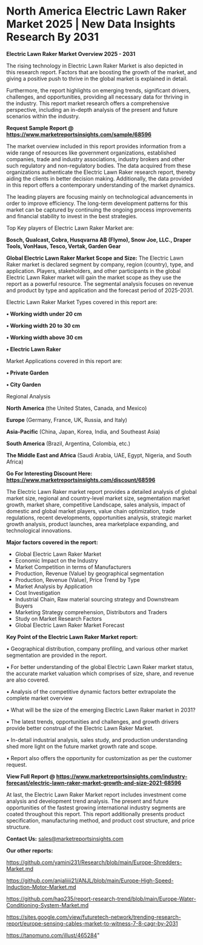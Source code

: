 # North America Electric Lawn Raker Market 2025 | New Data Insights Research By 2031

<Strong> Electric Lawn Raker Market Overview 2025 - 2031</strong>

The rising technology in Electric Lawn Raker Market is also depicted in this research report. Factors that are boosting the growth of the market, and giving a positive push to thrive in the global market is explained in detail.

Furthermore, the report highlights on emerging trends, significant drivers, challenges, and opportunities, providing all necessary data for thriving in the industry. This report market research offers a comprehensive perspective, including an in-depth analysis of the present and future scenarios within the industry.

<strong>Request Sample Report @ <a href=https://www.marketreportsinsights.com/sample/68596>https://www.marketreportsinsights.com/sample/68596</a></strong>

The market overview included in this report provides information from a wide range of resources like government organizations, established companies, trade and industry associations, industry brokers and other such regulatory and non-regulatory bodies. The data acquired from these organizations authenticate the Electric Lawn Raker research report, thereby aiding the clients in better decision making. Additionally, the data provided in this report offers a contemporary understanding of the market dynamics.

The leading players are focusing mainly on technological advancements in order to improve efficiency. The long-term development patterns for this market can be captured by continuing the ongoing process improvements and financial stability to invest in the best strategies.

Top Key players of Electric Lawn Raker Market are:

<strong>Bosch, Qualcast, Cobra, Husqvarna AB (Flymo), Snow Joe, LLC., Draper Tools, VonHaus, Tesco, Vertak, Garden Gear</strong>

<strong><b>Global Electric Lawn Raker Market Scope and Size:</b></strong>
The Electric Lawn Raker market is declared segment by company, region (country), type, and application. Players, stakeholders, and other participants in the global Electric Lawn Raker market will gain the market scope as they use the report as a powerful resource. The segmental analysis focuses on revenue and product by type and application and the forecast period of 2025-2031.

Electric Lawn Raker Market Types covered in this report are:

<strong>• Working width under 20 cm

• Working width 20 to 30 cm

• Working width above 30 cm

• Electric Lawn Raker</strong>

Market Applications covered in this report are:

<strong>• Private Garden

• City Garden</strong> 

Regional Analysis

<strong>North America</strong> (the United States, Canada, and Mexico)

<strong>Europe</strong> (Germany, France, UK, Russia, and Italy)

<strong>Asia-Pacific</strong> (China, Japan, Korea, India, and Southeast Asia)

<strong>South America</strong> (Brazil, Argentina, Colombia, etc.)

<strong>The Middle East and Africa</strong> (Saudi Arabia, UAE, Egypt, Nigeria, and South Africa)

<strong>Go For Interesting Discount Here: <a href=https://www.marketreportsinsights.com/discount/68596>https://www.marketreportsinsights.com/discount/68596</a></strong>

The Electric Lawn Raker market report provides a detailed analysis of global market size, regional and country-level market size, segmentation market growth, market share, competitive Landscape, sales analysis, impact of domestic and global market players, value chain optimization, trade regulations, recent developments, opportunities analysis, strategic market growth analysis, product launches, area marketplace expanding, and technological innovations.

<strong><b>Major factors covered in the report:</b></strong>
<ul>
  <li>Global Electric Lawn Raker Market </li>
  <li>Economic Impact on the Industry</li>
  <li>Market Competition in terms of Manufacturers</li>
  <li>Production, Revenue (Value) by geographical segmentation</li>
  <li>Production, Revenue (Value), Price Trend by Type</li>
  <li>Market Analysis by Application</li>
  <li>Cost Investigation</li>
  <li>Industrial Chain, Raw material sourcing strategy and Downstream Buyers</li>
  <li>Marketing Strategy comprehension, Distributors and Traders</li>
  <li>Study on Market Research Factors</li>
  <li>Global Electric Lawn Raker Market Forecast</li>
</ul>

<strong><b>Key Point of the Electric Lawn Raker Market report:</b></strong>

• Geographical distribution, company profiling, and various other market segmentation are provided in the report.

• For better understanding of the global Electric Lawn Raker market status, the accurate market valuation which comprises of size, share, and revenue are also covered.

• Analysis of the competitive dynamic factors better extrapolate the complete market overview

• What will be the size of the emerging Electric Lawn Raker market in 2031?

• The latest trends, opportunities and challenges, and growth drivers provide better construal of the Electric Lawn Raker Market.

• In-detail industrial analysis, sales study, and production understanding shed more light on the future market growth rate and scope.

• Report also offers the opportunity for customization as per the customer request.

<strong><b>View Full Report @ <a href=https://www.marketreportsinsights.com/industry-forecast/electric-lawn-raker-market-growth-and-size-2021-68596>https://www.marketreportsinsights.com/industry-forecast/electric-lawn-raker-market-growth-and-size-2021-68596</a></b></strong>


At last, the Electric Lawn Raker Market report includes investment come analysis and development trend analysis. The present and future opportunities of the fastest growing international industry segments are coated throughout this report. This report additionally presents product specification, manufacturing method, and product cost structure, and price structure.

<strong>Contact Us:</strong>
sales@marketreportsinsights.com

<strong>Our other reports:</strong>

<a href=https://github.com/yamini231/Research/blob/main/Europe-Shredders-Market.md>https://github.com/yamini231/Research/blob/main/Europe-Shredders-Market.md</a>

<a href=https://github.com/anjaliiii21/ANJL/blob/main/Europe-High-Speed-Induction-Motor-Market.md>https://github.com/anjaliiii21/ANJL/blob/main/Europe-High-Speed-Induction-Motor-Market.md</a>

<a href=https://github.com/haq235/report-research-trend/blob/main/Europe-Water-Conditioning-System-Market.md>https://github.com/haq235/report-research-trend/blob/main/Europe-Water-Conditioning-System-Market.md</a>

<a href=https://sites.google.com/view/futuretech-network/trending-research-report/europe-sensing-cables-market-to-witness-7-8-cagr-by-2031>https://sites.google.com/view/futuretech-network/trending-research-report/europe-sensing-cables-market-to-witness-7-8-cagr-by-2031</a>

<a href=https://tanomuno.com/illust/465284>https://tanomuno.com/illust/465284</a>"

